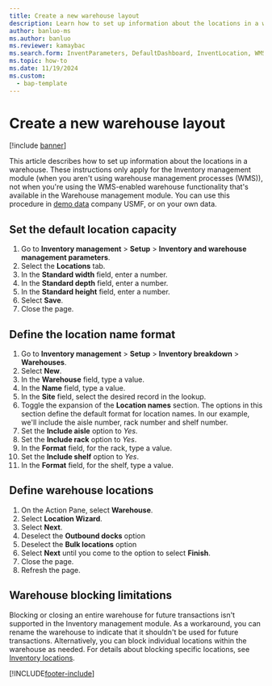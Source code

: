 ```yaml
---
title: Create a new warehouse layout
description: Learn how to set up information about the locations in a warehouse, including an outline and step-by-step process on setting the default location capacity. 
author: banluo-ms
ms.author: banluo
ms.reviewer: kamaybac
ms.search.form: InventParameters, DefaultDashboard, InventLocation, WMSLocationWizard
ms.topic: how-to
ms.date: 11/19/2024
ms.custom: 
  - bap-template
---
```


# Create a new warehouse layout

[!include [banner](../../includes/banner.md)]

This article describes how to set up information about the locations in a warehouse. These instructions only apply for the Inventory management module (when you aren't using warehouse management processes (WMS)), not when you're using the WMS-enabled warehouse functionality that's available in the Warehouse management module. You can use this procedure in [demo data](../../../fin-ops-core/dev-itpro/get-started/demo-data.md) company USMF, or on your own data.

## Set the default location capacity

1. Go to **Inventory management** \> **Setup** \> **Inventory and warehouse management parameters**.
2. Select the **Locations** tab.
3. In the **Standard width** field, enter a number.
4. In the **Standard depth** field, enter a number.
5. In the **Standard height** field, enter a number.
6. Select **Save**.
7. Close the page.

## Define the location name format

1. Go to **Inventory management** \> **Setup** \> **Inventory breakdown** \> **Warehouses**.
2. Select **New**.
3. In the **Warehouse** field, type a value.
4. In the **Name** field, type a value.
5. In the **Site** field, select the desired record in the lookup.
6. Toggle the expansion of the **Location names** section. The options in this section define the default format for location names. In our example, we'll include the aisle number, rack number and shelf number.  
7. Set the **Include aisle** option to *Yes*.
8. Set the **Include rack** option to *Yes*.
9. In the **Format** field, for the rack, type a value.
10. Set the **Include shelf** option to *Yes*.
11. In the **Format** field, for the shelf, type a value.

## Define warehouse locations

1. On the Action Pane, select **Warehouse**.
2. Select **Location Wizard**.
3. Select **Next**.
4. Deselect the **Outbound docks** option
5. Deselect the **Bulk locations** option
6. Select **Next** until you come to the option to select **Finish**.
7. Close the page.
8. Refresh the page.

## Warehouse blocking limitations

Blocking or closing an entire warehouse for future transactions isn't supported in the Inventory management module. As a workaround, you can rename the warehouse to indicate that it shouldn't be used for future transactions. Alternatively, you can block individual locations within the warehouse as needed. For details about blocking specific locations, see [Inventory locations](../inventory-locations.md#blocked-locations).


[!INCLUDE[footer-include](../../../includes/footer-banner.md)]
